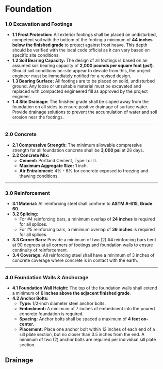 # Foundation

### **1.0 Excavation and Footings**

* **1.1 Frost Protection:** All exterior footings shall be placed on undisturbed, competent soil with the bottom of the footing a minimum of **44 inches below the finished grade** to protect against frost heave. This depth should be verified with the local code official as it can vary based on specific site conditions.  
* **1.2 Soil Bearing Capacity:** The design of all footings is based on an assumed soil bearing capacity of **2,000 pounds per square foot (psf)**. Should soil conditions on-site appear to deviate from this, the project engineer must be immediately notified for a revised design.  
* **1.3 Bearing Surface:** All footings are to be placed on solid, undisturbed ground. Any loose or unsuitable material must be excavated and replaced with compacted engineered fill as approved by the project engineer.  
* **1.4 Site Drainage:** The finished grade shall be sloped away from the foundation on all sides to ensure positive drainage of surface water. Provide drainage solutions to prevent the accumulation of water and soil erosion near the footings.

---

### **2.0 Concrete**

* **2.1 Compressive Strength:** The minimum allowable compressive strength for all foundation concrete shall be **3,000 psi** at 28 days.  
* **2.2 Concrete Mix:**  
  * **Cement:** Portland Cement, Type I or II.  
  * **Maximum Aggregate Size:** 1 inch.  
  * **Air Entrainment:** 4% \- 6% for concrete exposed to freezing and thawing conditions.

---

### **3.0 Reinforcement**

* **3.1 Material:** All reinforcing steel shall conform to **ASTM A-615, Grade 60**.  
* **3.2 Splicing:**  
  * For \#4 reinforcing bars, a minimum overlap of **24 inches** is required for all splices.  
  * For \#5 reinforcing bars, a minimum overlap of **36 inches** is required for all splices.  
* **3.3 Corner Bars:** Provide a minimum of two (2) \#4 reinforcing bars bent at 90 degrees at all corners of footings and foundation walls to ensure continuity of reinforcement.  
* **3.4 Coverage:** All reinforcing steel shall have a minimum of 3 inches of concrete coverage where concrete is in contact with the earth.

---

### **4.0 Foundation Walls & Anchorage**

* **4.1 Foundation Wall Height:** The top of the foundation walls shall extend a minimum of **6 inches above the adjacent finished grade**.  
* **4.2 Anchor Bolts:**  
  * **Type:** 1/2-inch diameter steel anchor bolts.  
  * **Embedment:** A minimum of 7 inches of embedment into the poured concrete foundation is required.  
  * **Spacing:** Anchor bolts shall be spaced a maximum of **4 feet on-center**.  
  * **Placement:** Place one anchor bolt within 12 inches of each end of a sill plate section, but no closer than 3.5 inches from the end. A minimum of two (2) anchor bolts are required per individual sill plate section.

## Drainage

